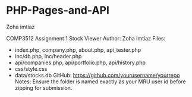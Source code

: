 # PHP-Pages-and-API
Zoha imtiaz 

COMP3512 Assignment 1 Stock Viewer
Author: Zoha Imtiaz
Files:
- index.php, company.php, about.php, api_tester.php
- inc/db.php, inc/header.php
- api/companies.php, api/portfolio.php, api/history.php
- css/style.css
- data/stocks.db
GitHub: https://github.com/yourusername/yourrepo
Notes: Ensure the folder is named exactly as your MRU user id before zipping for submission.

